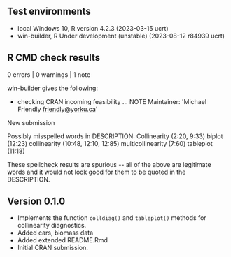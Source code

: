 ## Test environments
* local Windows 10, R version 4.2.3 (2023-03-15 ucrt)
* win-builder, R Under development (unstable) (2023-08-12 r84939 ucrt)

## R CMD check results

0 errors | 0 warnings | 1 note

win-builder gives the following:

* checking CRAN incoming feasibility ... NOTE
Maintainer: 'Michael Friendly <friendly@yorku.ca>'

New submission

Possibly misspelled words in DESCRIPTION:
  Collinearity (2:20, 9:33)
  biplot (12:23)
  collinearity (10:48, 12:10, 12:85)
  multicollinearity (7:60)
  tableplot (11:18)

These spellcheck results are spurious -- all of the above are legitimate words and it would not look good for
them to be quoted in the DESCRIPTION.

## Version 0.1.0

* Implements the function `colldiag()` and `tableplot()` methods for collinearity diagnostics.
* Added cars, biomass data
* Added extended README.Rmd
* Initial CRAN submission. 
